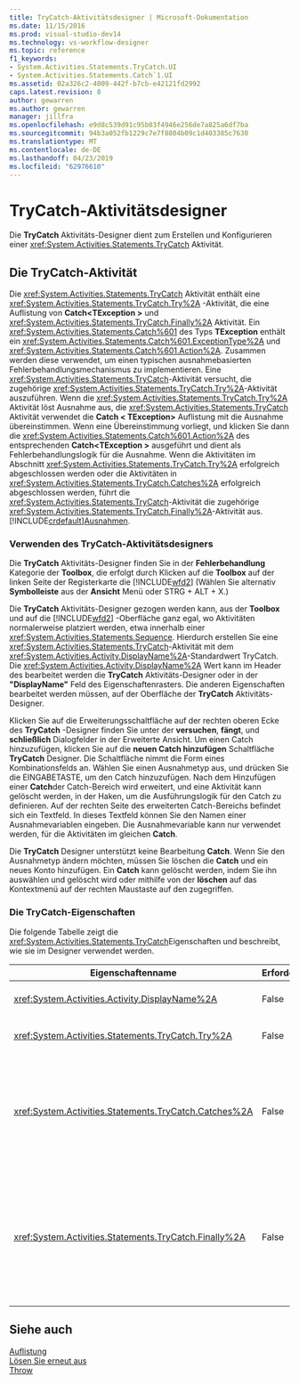 ```yaml
---
title: TryCatch-Aktivitätsdesigner | Microsoft-Dokumentation
ms.date: 11/15/2016
ms.prod: visual-studio-dev14
ms.technology: vs-workflow-designer
ms.topic: reference
f1_keywords:
- System.Activities.Statements.TryCatch.UI
- System.Activities.Statements.Catch`1.UI
ms.assetid: 02a326c2-4009-442f-b7cb-e42121fd2992
caps.latest.revision: 8
author: gewarren
ms.author: gewarren
manager: jillfra
ms.openlocfilehash: e9d8c539d91c95b03f4946e256de7a825a6df7ba
ms.sourcegitcommit: 94b3a052fb1229c7e7f8804b09c1d403385c7630
ms.translationtype: MT
ms.contentlocale: de-DE
ms.lasthandoff: 04/23/2019
ms.locfileid: "62976610"
---
```

# <a name="trycatch-activity-designer"></a>TryCatch-Aktivitätsdesigner
Die **TryCatch** Aktivitäts-Designer dient zum Erstellen und Konfigurieren einer <xref:System.Activities.Statements.TryCatch> Aktivität.  
  
## <a name="the-trycatch-activity"></a>Die TryCatch-Aktivität  
 Die <xref:System.Activities.Statements.TryCatch> Aktivität enthält eine <xref:System.Activities.Statements.TryCatch.Try%2A> -Aktivität, die eine Auflistung von **Catch\<TException >** und <xref:System.Activities.Statements.TryCatch.Finally%2A> Aktivität. Ein <xref:System.Activities.Statements.Catch%601> des Typs **TException** enthält ein <xref:System.Activities.Statements.Catch%601.ExceptionType%2A> und <xref:System.Activities.Statements.Catch%601.Action%2A>. Zusammen werden diese verwendet, um einen typischen ausnahmebasierten Fehlerbehandlungsmechanismus zu implementieren. Eine <xref:System.Activities.Statements.TryCatch>-Aktivität versucht, die zugehörige <xref:System.Activities.Statements.TryCatch.Try%2A>-Aktivität auszuführen. Wenn die <xref:System.Activities.Statements.TryCatch.Try%2A> Aktivität löst Ausnahme aus, die <xref:System.Activities.Statements.TryCatch> Aktivität verwendet die **Catch < TException\>**  Auflistung mit die Ausnahme übereinstimmen. Wenn eine Übereinstimmung vorliegt, und klicken Sie dann die <xref:System.Activities.Statements.Catch%601.Action%2A> des entsprechenden **Catch\<TException >** ausgeführt und dient als Fehlerbehandlungslogik für die Ausnahme. Wenn die Aktivitäten im Abschnitt <xref:System.Activities.Statements.TryCatch.Try%2A> erfolgreich abgeschlossen werden oder die Aktivitäten in <xref:System.Activities.Statements.TryCatch.Catches%2A> erfolgreich abgeschlossen werden, führt die <xref:System.Activities.Statements.TryCatch>-Aktivität die zugehörige <xref:System.Activities.Statements.TryCatch.Finally%2A>-Aktivität aus. [!INCLUDE[crdefault](../includes/crdefault-md.md)][Ausnahmen](http://msdn.microsoft.com/library/065205cc-52dd-4f30-9578-b17d8d113136).  
  
### <a name="using-the-trycatch-activity-designer"></a>Verwenden des TryCatch-Aktivitätsdesigners  
 Die **TryCatch** Aktivitäts-Designer finden Sie in der **Fehlerbehandlung** Kategorie der **Toolbox**, die erfolgt durch Klicken auf die **Toolbox** auf der linken Seite der Registerkarte die [!INCLUDE[wfd2](../includes/wfd2-md.md)] (Wählen Sie alternativ **Symbolleiste** aus der **Ansicht** Menü oder STRG + ALT + X.)  
  
 Die **TryCatch** Aktivitäts-Designer gezogen werden kann, aus der **Toolbox** und auf die [!INCLUDE[wfd2](../includes/wfd2-md.md)] -Oberfläche ganz egal, wo Aktivitäten normalerweise platziert werden, etwa innerhalb einer <xref:System.Activities.Statements.Sequence>. Hierdurch erstellen Sie eine <xref:System.Activities.Statements.TryCatch>-Aktivität mit dem <xref:System.Activities.Activity.DisplayName%2A>-Standardwert TryCatch. Die <xref:System.Activities.Activity.DisplayName%2A> Wert kann im Header des bearbeitet werden die **TryCatch** Aktivitäts-Designer oder in der **"DisplayName"** Feld des Eigenschaftenrasters. Die anderen Eigenschaften bearbeitet werden müssen, auf der Oberfläche der **TryCatch** Aktivitäts-Designer.  
  
 Klicken Sie auf die Erweiterungsschaltfläche auf der rechten oberen Ecke des **TryCatch** -Designer finden Sie unter der **versuchen**, **fängt**, und **schließlich** Dialogfelder in der Erweiterte Ansicht. Um einen Catch hinzuzufügen, klicken Sie auf die **neuen Catch hinzufügen** Schaltfläche **TryCatch** Designer. Die Schaltfläche nimmt die Form eines Kombinationsfelds an. Wählen Sie einen Ausnahmetyp aus, und drücken Sie die EINGABETASTE, um den Catch hinzuzufügen. Nach dem Hinzufügen einer **Catch**der Catch-Bereich wird erweitert, und eine Aktivität kann gelöscht werden, in der Haken, um die Ausführungslogik für den Catch zu definieren. Auf der rechten Seite des erweiterten Catch-Bereichs befindet sich ein Textfeld. In dieses Textfeld können Sie den Namen einer Ausnahmevariablen eingeben. Die Ausnahmevariable kann nur verwendet werden, für die Aktivitäten im gleichen **Catch**.  
  
 Die **TryCatch** Designer unterstützt keine Bearbeitung **Catch**. Wenn Sie den Ausnahmetyp ändern möchten, müssen Sie löschen die **Catch** und ein neues Konto hinzufügen. Ein **Catch** kann gelöscht werden, indem Sie ihn auswählen und gelöscht wird oder mithilfe von der **löschen** auf das Kontextmenü auf der rechten Maustaste auf den zugegriffen.  
  
### <a name="the-trycatch-properties"></a>Die TryCatch-Eigenschaften  
 Die folgende Tabelle zeigt die <xref:System.Activities.Statements.TryCatch>Eigenschaften und beschreibt, wie sie im Designer verwendet werden.  
  
|Eigenschaftenname|Erforderlich|Verwendung|  
|-------------------|--------------|-----------|  
|<xref:System.Activities.Activity.DisplayName%2A>|False|Gibt den optionalen Anzeigenamen der <xref:System.Activities.Statements.TryCatch>-Aktivität an. Der Standardwert ist TryCatch.|  
|<xref:System.Activities.Statements.TryCatch.Try%2A>|False|Die Aktivität wird erstmalig ausgeführt wird, wenn <xref:System.Activities.Statements.TryCatch> ausgeführt wird.|  
|<xref:System.Activities.Statements.TryCatch.Catches%2A>|False|Die Auflistung der **Catch** Elemente, wenn überprüft werden die <xref:System.Activities.Statements.TryCatch.Try%2A> Aktivität löst eine Ausnahme aus.<br /><br /> Sie müssen mindestens eine Aktivität in der <xref:System.Activities.Statements.TryCatch.Catches%2A>-Auflistung oder eine Aktivität im <xref:System.Activities.Statements.TryCatch.Finally%2A>-Block hinzufügen.|  
|<xref:System.Activities.Statements.TryCatch.Finally%2A>|False|Die Aktivität, die ausgeführt werden soll, wenn die Ausführung von <xref:System.Activities.Statements.TryCatch.Try%2A> und aller erforderlichen Aktivitäten in der <xref:System.Activities.Statements.TryCatch.Catches%2A>-Auflistung abgeschlossen wurde.<br /><br /> Sie müssen mindestens eine Aktivität in der <xref:System.Activities.Statements.TryCatch.Catches%2A>-Auflistung oder eine Aktivität im <xref:System.Activities.Statements.TryCatch.Finally%2A>-Block hinzufügen.|  
  
## <a name="see-also"></a>Siehe auch  
 [Auflistung](../workflow-designer/collection-activity-designers.md)   
 [Lösen Sie erneut aus](../workflow-designer/rethrow-activity-designer.md)   
 [Throw](../workflow-designer/throw-activity-designer.md)